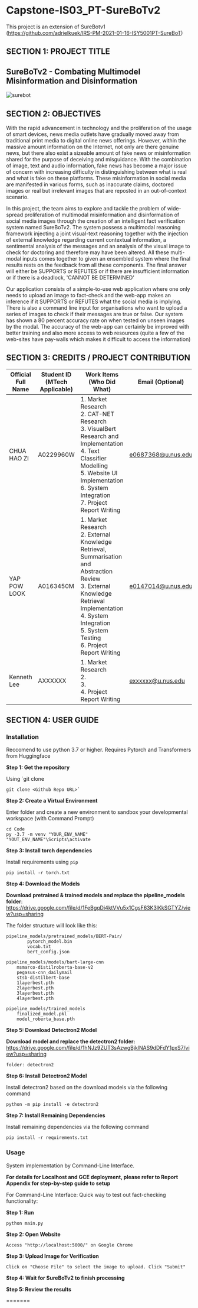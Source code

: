 # Capstone-IS03_PT-SureBoTv2

This project is an extension of SureBotv1 (https://github.com/adrielkuek/IRS-PM-2021-01-16-ISY5001PT-SureBoT)

## SECTION 1: PROJECT TITLE

## SureBoTv2 - Combating Multimodel Misinformation and Disinformation

![surebot](https://github.com/powlook/Capstone-IS03_PT-SureBoTv2/blob/master/Code/static/logo.png?raw=true)

## SECTION 2: OBJECTIVES

With the rapid advancement in technology and the proliferation of the usage of smart devices, news media outlets have gradually moved away from traditional print media to digital online news offerings. However, within the massive amount information on the Internet, not only are there genuine news, but there also exist a sizeable amount of fake news or misinformation shared for the purpose of deceiving and misguidance. With the combination of image, text and audio information, fake news has become a major issue of concern with increasing difficulty in distinguishing between what is real and what is fake on these platforms. These misinformation in social media are manifested in various forms, such as inaccurate claims, doctored images or real but irrelevant images that are reposted in an out-of-context scenario.

In this project, the team aims to explore and tackle the problem of wide-spread proliferation of multimodal misinformation and disinformation of social media images through the creation of an intelligent fact verification system named SureBoTv2. The system possess a multimodal reasoning framework injecting a joint visual-text reasoning together with the injection of external knowledge regarding current contextual information, a sentimental analysis of the messages and an analysis of the visual image to check for doctoring and therefore may have been altered. All these multi-modal inputs comes together to given an ensembled system where the final results rests on the feedback from all these components. The final answer will either be SUPPORTS or REFUTES or if there are insufficient information or if there is a deadlock, 'CANNOT BE DETERMINED'

Our application consists of a simple-to-use web application where one only needs to upload an image to fact-check and the web-app makes an inference if it SUPPORTS or REFUTES what the social media is implying. There is also a command line input for organisations who want to upload a series of images to check if their messages are true or false. Our system has shown a 80 percent accuracy rate on when tested on unseen images by the modal. The accuracy of the web-app can certainly be improved with better training and also more access to web resources (quite a few of the web-sites have pay-walls which makes it difficult to access the information)

## SECTION 3: CREDITS / PROJECT CONTRIBUTION

| Official Full Name | Student ID (MTech Applicable) | Work Items (Who Did What) | Email (Optional)
| ---- | ---- | ---- | ---- |
| CHUA HAO ZI | A0229960W | 1. Market Research <br /> 2. CAT-NET Research  <br /> 3. VisualBert Research and Implementation  <br /> 4. Text Classifier Modelling <br /> 5. Website UI Implementation <br /> 6. System Integration <br /> 7. Project Report Writing  | e0687368@u.nus.edu |
| YAP POW LOOK  | A0163450M | 1. Market Research <br /> 2. External Knowledge Retrieval, Summarisation and Abstraction Review  <br /> 3. External Knowledge Retrieval Implementation <br /> 4. System Integration  <br /> 5. System Testing  <br /> 6. Project Report Writing | e0147014@u.nus.edu |
| Kenneth Lee | AXXXXXX | 1. Market Research <br /> 2. <br /> 3.  <br /> 4. Project Report Writing | exxxxxx@u.nus.edu |


## SECTION 4: USER GUIDE

### Installation
Reccomend to use python 3.7 or higher. Requires Pytorch and Transformers from Huggingface

**Step 1: Get the repository**

Using `git clone 
```
git clone <Github Repo URL>`
```
**Step 2: Create a Virtual Environment**

Enter folder and create a new environment to sandbox your developmental workspace (with Command Prompt)
```
cd Code
py -3.7 -m venv "YOUR_ENV_NAME"
"YOUT_ENV_NAME"\Scripts\activate
```
**Step 3: Install torch dependencies**

Install requirements using `pip`
```
pip install -r torch.txt
```
**Step 4: Download the Models**

**Download pretrained & trained models and replace the pipeline_models folder**: <br/>https://drive.google.com/file/d/1FeBgqDi4ktVVu5x1CgsF63K3lKkSGTYZ/view?usp=sharing

The folder structure will look like this:
```
pipeline_models/pretrained_models/BERT-Pair/
    	pytorch_model.bin
    	vocab.txt
    	bert_config.json
    	
pipeline_models/models/bart-large-cnn
	msmarco-distilroberta-base-v2
	pegasus-cnn_dailymail
	stsb-distilbert-base
	1layerbest.pth
	2layerbest.pth
	3layerbest.pth
	4layerbest.pth
	
pipeline_models/trained_models
	finalized_model.pkl
	model_roberta_base.pth
```

**Step 5: Download Detectron2 Model**

**Download model and replace the detectron2 folder:** <br/>https://drive.google.com/file/d/1hNJz9ZUT3sAzwgBjklNAS9dDFdY1pxS7/view?usp=sharing

```
folder: detectron2
```

**Step 6: Install Detectron2 Model**

Install detectron2 based on the download models via the following command
```
python -m pip install -e detectron2
```

**Step 7: Install Remaining Dependencies**

Install remaining dependencies via the following command
```
pip install -r requirements.txt
```


### Usage
System implementation by Command-Line Interface.


**For details for Localhost and GCE deployment, please refer to Report Appendix for step-by-step guide to setup**

For Command-Line Interface: Quick way to test out fact-checking functionality:

**Step 1: Run**
```
python main.py
```
**Step 2: Open Website**
```
Access "http://localhost:5000/" on Google Chrome
```
**Step 3: Upload Image for Verification**
```
Click on "Choose File" to select the image to upload. Click "Submit"
```
**Step 4: Wait for SureBoTv2 to finish processing**

**Step 5: Review the results**


=======

